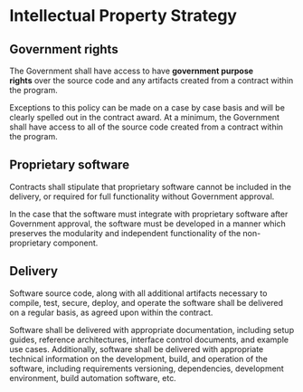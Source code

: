 # Intellectual Property Strategy

## Government rights

The Government shall have access to have **government purpose rights** over the source code and any artifacts created from a contract within the program.

Exceptions to this policy can be made on a case by case basis and will be clearly spelled out in the contract award. At a minimum, the Government shall have access to all of the source code created from a contract within the program.

## Proprietary software

Contracts shall stipulate that proprietary software cannot be included in the delivery, or required for full functionality without Government approval.

In the case that the software must integrate with proprietary software after Government approval, the software must be developed in a manner which preserves the modularity and independent functionality of the non-proprietary component.

## Delivery

Software source code, along with all additional artifacts necessary to compile, test, secure, deploy, and operate the software shall be delivered on a regular basis, as agreed upon within the contract. 

Software shall be delivered with appropriate documentation, including setup guides, reference architectures, interface control documents, and example use cases. Additionally, software shall be delivered with appropriate technical information on the development, build, and operation of the software, including requirements versioning, dependencies, development environment, build automation software, etc. 
